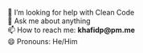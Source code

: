 <!-- 🔭 I’m currently working on [Gitcoin.co](https://gitcoin.co/khafidprayoga) as Fulltime Bounty Hunter  -->
<!-- 🌱 I’m currently learning Javascript, TypeScript, AWS, and Web3  -->
🤔 I’m looking for help with Clean Code  
💬 Ask me about anything  
📫 How to reach me: __khafidp@pm.me__  
😄 Pronouns: He/Him  
 <!-- - [Medium](https://khafidprayoga.medium.com)
  - [Dev.to](https://dev.to/khafidprayoga)

 Support Me: __0xE81f86b7744B3b73ce64aecd9Ce59D596B953D40__  -->

